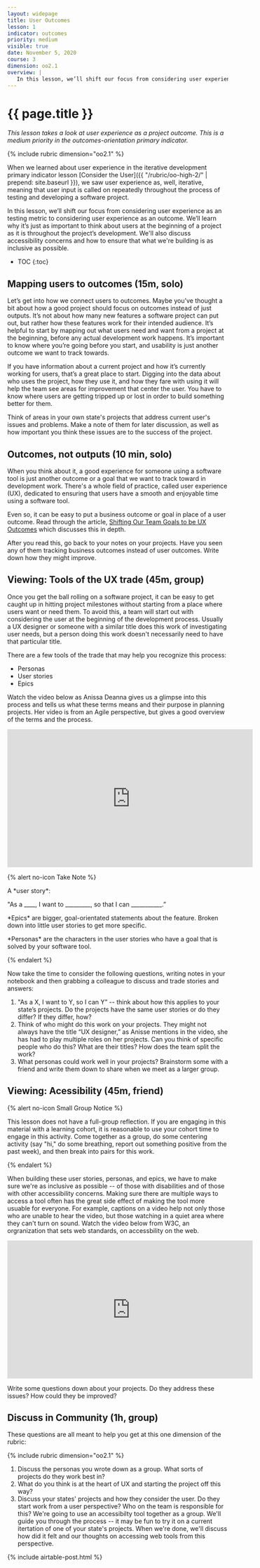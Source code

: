```yaml
---
layout: widepage
title: User Outcomes
lesson: 1
indicator: outcomes
priority: medium
visible: true
date: November 5, 2020
course: 3
dimension: oo2.1
overview: |
   In this lesson, we’ll shift our focus from considering user experience as an testing metric to considering user experience as an outcome. We’ll learn why it’s just as important to think about users at the beginning of a project as it is throughout the project’s development. We'll also discuss accessibility concerns and how to ensure that what we're building is as inclusive as possible.
---
```


# {{ page.title }}

*This lesson takes a look at user experience as a project outcome. This is a medium priority in the outcomes-orientation primary indicator.*

{% include rubric dimension="oo2.1" %}

When we learned about user experience in the iterative development primary indicator lesson [Consider the User]({{ "/rubric/oo-high-2/" | prepend: site.baseurl }}), we saw user experience as, well, iterative, meaning that user input is called on repeatedly throughout the process of testing and developing a software project. 

In this lesson, we’ll shift our focus from considering user experience as an testing metric to considering user experience as an outcome. We’ll learn why it’s just as important to think about users at the beginning of a project as it is throughout the project’s development. We'll also discuss accessibility concerns and how to ensure that what we're building is as inclusive as possible.


* TOC
{:toc}

## Mapping users to outcomes (15m, solo)

Let’s get into how we connect users to outcomes. Maybe you’ve thought a bit about how a good project should focus on outcomes instead of just outputs. It’s not about how many new features a software project can put out, but rather how these features work for their intended audience. It’s helpful to start by mapping out what users need and want from a project at the beginning, before any actual development work happens. It’s important to know where you’re going before you start, and usability is just another outcome we want to track towards.

If you have information about a current project and how it’s currently working for users, that’s a great place to start. Digging into the data about who uses the project, how they use it, and how they fare with using it will help the team see areas for improvement that center the user. You have to know where users are getting tripped up or lost in order to build something better for them.

Think of areas in your own state's projects that address current user's issues and problems. Make a note of them for later discussion, as well as how important you think these issues are to the success of the project.

## Outcomes, not outputs (10 min, solo)

When you think about it, a good experience for someone using a software tool is just another outcome or a goal that we want to track toward in development work. There's a whole field of practice, called user experience (UX), dedicated to ensuring that users have a smooth and enjoyable time using a software tool. 

Even so, it can be easy to put a business outcome or goal in place of a user outcome.  Read through the article, [Shifting Our Team Goals to be UX Outcomes](https://articles.uie.com/shifting-our-team-goals-to-be-ux-outcomes/) which discusses this in depth. 

After you read this, go back to your notes on your projects. Have you seen any of them tracking business outcomes instead of user outcomes. Write down how they might improve.

## Viewing: Tools of the UX trade (45m, group)

Once you get the ball rolling on a software project, it can be easy to get caught up in hitting project milestones without starting from a place where users want or need them. To avoid this, a team will start out with considering the user at the beginning of the development process. Usually a UX designer or someone with a similar title does this work of investigating user needs, but a person doing this work doesn't necessarily need to have that particular title.

There are a few tools of the trade that may help you recognize this process:

* Personas
* User stories
* Epics

Watch the video below as Anissa Deanna gives us a glimpse into this process and tells us what these terms means and their purpose in planning projects. Her video is from an Agile perspective, but gives a good overview of the terms and the process.

<iframe width="560" height="315" src="https://www.youtube.com/embed/Fw98L-kcRpc" frameborder="0" allow="accelerometer; autoplay; clipboard-write; encrypted-media; gyroscope; picture-in-picture" allowfullscreen></iframe>

{% alert no-icon Take Note %}

<p>
   A *user story*:

   "As a ____, 
   I want to _________, 
   so that I can ___________.”  
</p>

<p>
*Epics* are bigger, goal-orientated statements about the feature. Broken down into little user stories to get more specific.
</p>

<p>
*Personas* are the characters in the user stories who have a goal that is solved by your software tool.
</p>

{% endalert %}

Now take the time to consider the following questions, writing notes in your notebook and then grabbing a colleague to discuss and trade stories and answers:


1. "As a X, I want to Y, so I can Y” -- think about how this applies to your state’s projects. Do the projects have the same user stories or do they differ? If they differ, how? 
2. Think of who might do this work on your projects. They might not always have the title “UX designer,” as Anisse mentions in the video, she has had to play multiple roles on her projects. Can you think of specific people who do this? What are their titles? How does the team split the work?
3. What personas could work well in your projects? Brainstorm some with a friend and write them down to share when we meet as a larger group.

## Viewing: Acessibility (45m, friend)

{% alert no-icon Small Group Notice %}
<p>
    This lesson does not have a full-group reflection. If you are engaging in this material with a learning cohort, it is reasonable to use your cohort time to engage in this activity. Come together as a group, do some centering activity (say "hi," do some breathing, report out something positive from the past week), and then break into pairs for this work.
</p>
{% endalert %}

When building these user stories, personas, and epics, we have to make sure we're as inclusive as possible -- of those with disabilities and of those with other accessibility concerns. Making sure there are multiple ways to access a tool often has the great side effect of making the tool more usuable for everyone. For example, captions on a video help not only those who are unable to hear the video, but those watching in a quiet area where they can't turn on sound. Watch the video below from W3C, an orgranization that sets web standards, on accessbility on the web.

<iframe width="560" height="315" src="https://www.youtube.com/embed/3f31oufqFSM" frameborder="0" allow="accelerometer; autoplay; clipboard-write; encrypted-media; gyroscope; picture-in-picture" allowfullscreen></iframe>

Write some questions down about your projects. Do they address these issues? How could they be improved?

## Discuss in Community (1h, group)

These questions are all meant to help you get at this one dimension of the rubric:

{% include rubric dimension="oo2.1" %}

1. Discuss the personas you wrote down as a group. What sorts of projects do they work best in?
2. What do you think is at the heart of UX and starting the project off this way?
3. Discuss your states' projects and how they consider the user. Do they start work from a user perspective? Who on the team is responsible for this?
We're going to use an accessibilty tool together as a group. We'll guide you through the process -- it may be fun to try it on a current itertation of one of your state's projects. When we're done, we'll discuss how did it felt and our thoughts on accessing web tools from this perspective.

{% include airtable-post.html %}
